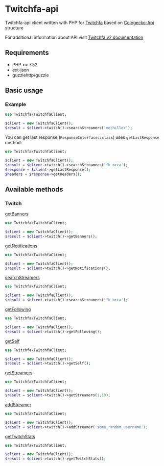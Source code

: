 # Twitchfa-api
Twitchfa-api client written with PHP for [Twitchfa](https://Twitchfa.com) based on
[Coingecko-Api](https://github.com/codenix-sv/coingecko-api) structure

For additional information about API visit [Twitchfa v2 documentation](https://api.twitchfa.com/v2/docs)

## Requirements
* PHP >= 7.52
* ext-json
* guzzlehttp/guzzle

## Basic usage 
### Example

```php
use Twitchfa\TwitchfaClient;

$client = new TwitchfaClient();
$result = $client->twitch()->searchStreamers('mechiller');
```

You can get last response (`ResponseInterface::class`) uses `getLastResponse` method:

```php
use Twitchfa\TwitchfaClient;

$client = new TwitchfaClient();
$result = $client->twitch()->searchStreamers('fk_orca');
$response = $client->getLastResponse();
$headers = $response->getHeaders();
```

## Available methods
### Twitch

[getBanners](https://api.twitchfa.com/v2/docs/#/default/TwitchController_getBanners)
```php
use Twitchfa\TwitchfaClient;

$client = new TwitchfaClient();
$result = $client->twitch()->getBanners();
```

[getNotifications](https://api.twitchfa.com/v2/docs/#/default/TwitchController_getNotifications)
```php
use Twitchfa\TwitchfaClient;

$client = new TwitchfaClient();
$result = $client->twitch()->getNotifications();
```

[searchStreamers](https://api.twitchfa.com/v2/docs/#/default/TwitchController_searchStreamers)
```php
use Twitchfa\TwitchfaClient;

$client = new TwitchfaClient();
$result = $client->twitch()->searchStreamers('fk_orca');
```

[getFollowing](https://api.twitchfa.com/v2/docs/#/default/TwitchController_getFollowing)
```php
use Twitchfa\TwitchfaClient;

$client = new TwitchfaClient();
$result = $client->twitch()->getFollowing();
```

[getSelf](https://api.twitchfa.com/v2/docs/#/default/TwitchController_getSelf)
```php
use Twitchfa\TwitchfaClient;

$client = new TwitchfaClient();
$result = $client->twitch()->getSelf();
```

[getStreamers](https://api.twitchfa.com/v2/docs/#/default/TwitchController_getStreamers)
```php
use Twitchfa\TwitchfaClient;

$client = new TwitchfaClient();
$result = $client->twitch()->getStreamers(1,10);
```

[addStreamer](https://api.twitchfa.com/v2/docs/#/default/TwitchController_addStreamer)
```php
use Twitchfa\TwitchfaClient;

$client = new TwitchfaClient();
$result = $client->twitch()->addStreamer('some_random_username');
```

[getTwitchStats](https://api.twitchfa.com/v2/docs/#/default/TwitchController_getTwitchStats)
```php
use Twitchfa\TwitchfaClient;

$client = new TwitchfaClient();
$result = $client->twitch()->getTwitchStats();
```
